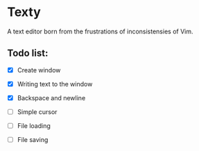 Texty
=====

A text editor born from the frustrations of inconsistensies of Vim.

## Todo list:

- [x] Create window
- [x] Writing text to the window
- [x] Backspace and newline
- [ ] Simple cursor
- [ ] File loading
- [ ] File saving

